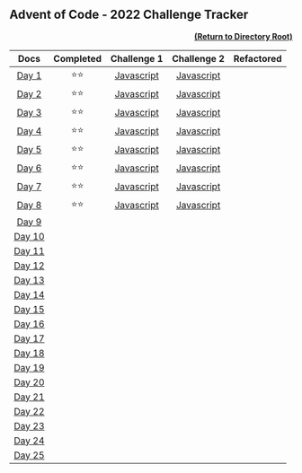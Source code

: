 ## Advent of Code - 2022 Challenge Tracker

[<p align="right">**(Return to Directory Root)**</p>](https://github.com/BeckTimothy/Advent-of-Code/)

|                    **Docs**                    |  **Completed**  |                                               **Challenge 1**                                               |                                               **Challenge 2**                                               | **Refactored** |
|:----------------------------------------------:|:---------------:|:-----------------------------------------------------------------------------------------------------------:|:-----------------------------------------------------------------------------------------------------------:|:---------:|
|  [Day 1](https://adventofcode.com/2022/day/1)  |  :star::star:   | [Javascript](https://github.com/BeckTimothy/Advent-of-Code/blob/master/2022/12-01-22/challenge-1/script.js) | [Javascript](https://github.com/BeckTimothy/Advent-of-Code/blob/master/2022/12-01-22/challenge-2/script.js) |  |
|  [Day 2](https://adventofcode.com/2022/day/2)  |  :star::star:   | [Javascript](https://github.com/BeckTimothy/Advent-of-Code/blob/master/2022/12-02-22/challenge-1/script.js) | [Javascript](https://github.com/BeckTimothy/Advent-of-Code/blob/master/2022/12-02-22/challenge-2/script.js) |  |
|  [Day 3](https://adventofcode.com/2022/day/3)  |  :star::star:   | [Javascript](https://github.com/BeckTimothy/Advent-of-Code/blob/master/2022/12-03-22/challenge-1/script.js) | [Javascript](https://github.com/BeckTimothy/Advent-of-Code/blob/master/2022/12-03-22/challenge-2/script.js) |  |
|  [Day 4](https://adventofcode.com/2022/day/4)  |  :star::star:   | [Javascript](https://github.com/BeckTimothy/Advent-of-Code/blob/master/2022/12-04-22/challenge-1/script.js) | [Javascript](https://github.com/BeckTimothy/Advent-of-Code/blob/master/2022/12-04-22/challenge-2/script.js) |  |
|  [Day 5](https://adventofcode.com/2022/day/5)  |  :star::star:   | [Javascript](https://github.com/BeckTimothy/Advent-of-Code/blob/master/2022/12-05-22/challenge-1/script.js) | [Javascript](https://github.com/BeckTimothy/Advent-of-Code/blob/master/2022/12-05-22/challenge-2/script.js) |  |
|  [Day 6](https://adventofcode.com/2022/day/6)  |  :star::star:   | [Javascript](https://github.com/BeckTimothy/Advent-of-Code/blob/master/2022/12-06-22/challenge-1/script.js) | [Javascript](https://github.com/BeckTimothy/Advent-of-Code/blob/master/2022/12-06-22/challenge-2/script.js) |  | 
|  [Day 7](https://adventofcode.com/2022/day/7)  |  :star::star:   | [Javascript](https://github.com/BeckTimothy/Advent-of-Code/blob/master/2022/12-07-22/challenge-1/script.js) | [Javascript](https://github.com/BeckTimothy/Advent-of-Code/blob/master/2022/12-07-22/challenge-2/script.js) |  |
|  [Day 8](https://adventofcode.com/2022/day/8)  |  :star::star:   | [Javascript](https://github.com/BeckTimothy/Advent-of-Code/blob/master/2022/12-08-22/challenge-1/script.js) | [Javascript](https://github.com/BeckTimothy/Advent-of-Code/blob/master/2022/12-08-22/challenge-2/script.js) |  |
|  [Day 9](https://adventofcode.com/2022/day/9)  |                 |                                                                                                             |                                                                                                             |  |
| [Day 10](https://adventofcode.com/2022/day/10) |                 |                                                                                                             |                                                                                                             |  |
| [Day 11](https://adventofcode.com/2022/day/11) |                 |                                                                                                             |                                                                                                             |  |
| [Day 12](https://adventofcode.com/2022/day/12) |                 |                                                                                                             |                                                                                                             |  |
| [Day 13](https://adventofcode.com/2022/day/13) |                 |                                                                                                             |                                                                                                             |  |
| [Day 14](https://adventofcode.com/2022/day/14) |                 |                                                                                                             |                                                                                                             |  |
| [Day 15](https://adventofcode.com/2022/day/15) |                 |                                                                                                             |                                                                                                             |  |
| [Day 16](https://adventofcode.com/2022/day/16) |                 |                                                                                                             |                                                                                                             |  |
| [Day 17](https://adventofcode.com/2022/day/17) |                 |                                                                                                             |                                                                                                             |  |
| [Day 18](https://adventofcode.com/2022/day/18) |                 |                                                                                                             |                                                                                                             |  |
| [Day 19](https://adventofcode.com/2022/day/19) |                 |                                                                                                             |                                                                                                             |  |
| [Day 20](https://adventofcode.com/2022/day/20) |                 |                                                                                                             |                                                                                                             |  |
| [Day 21](https://adventofcode.com/2022/day/21) |                 |                                                                                                             |                                                                                                             |  |
| [Day 22](https://adventofcode.com/2022/day/22) |                 |                                                                                                             |                                                                                                             |  |
| [Day 23](https://adventofcode.com/2022/day/23) |                 |                                                                                                             |                                                                                                             |  |
| [Day 24](https://adventofcode.com/2022/day/24) |                 |                                                                                                             |                                                                                                             |  |
| [Day 25](https://adventofcode.com/2022/day/25) |                 |                                                                                                             |                                                                                                             |  |